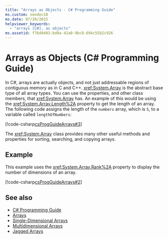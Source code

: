 ```yaml
---
title: "Arrays as Objects - C# Programming Guide"
ms.custom: seodec18
ms.date: 07/20/2015
helpviewer_keywords: 
  - "arrays [C#], as objects"
ms.assetid: f76d4403-bd0a-42a0-9bc8-694c55b2c926
---
```

# Arrays as Objects (C# Programming Guide)

In C#, arrays are actually objects, and not just addressable regions of contiguous memory as in C and C++. <xref:System.Array> is the abstract base type of all array types. You can use the properties, and other class members, that <xref:System.Array> has. An example of this would be using the <xref:System.Array.Length%2A> property to get the length of an array. The following code assigns the length of the `numbers` array, which is `5`, to a variable called `lengthOfNumbers`:  
  
 [!code-csharp[csProgGuideArrays#3](~/samples/snippets/csharp/VS_Snippets_VBCSharp/csProgGuideArrays/CS/Arrays.cs#3)]  
  
 The <xref:System.Array> class provides many other useful methods and properties for sorting, searching, and copying arrays.  
  
## Example

 This example uses the <xref:System.Array.Rank%2A> property to display the number of dimensions of an array.  
  
 [!code-csharp[csProgGuideArrays#2](~/samples/snippets/csharp/VS_Snippets_VBCSharp/csProgGuideArrays/CS/Arrays.cs#2)]  
  
## See also

- [C# Programming Guide](../../../csharp/programming-guide/index.md)
- [Arrays](../../../csharp/programming-guide/arrays/index.md)
- [Single-Dimensional Arrays](../../../csharp/programming-guide/arrays/single-dimensional-arrays.md)
- [Multidimensional Arrays](../../../csharp/programming-guide/arrays/multidimensional-arrays.md)
- [Jagged Arrays](../../../csharp/programming-guide/arrays/jagged-arrays.md)

